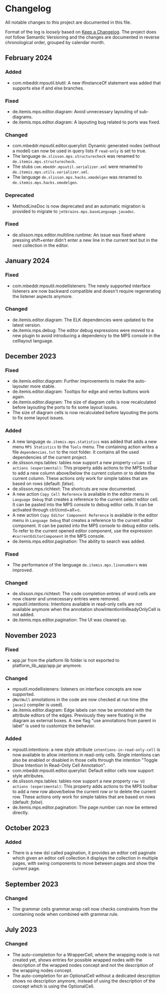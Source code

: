 # Changelog

All notable changes to this project are documented in this file.

Format of the log is _loosely_ based on [Keep a Changelog](https://keepachangelog.com/en/1.0.0/). 
The project does _not_ follow Semantic Versioning and the changes are documented in reverse chronological order, grouped by calendar month.

## February 2024

### Added

- com.mbeddr.mpsutil.blutil: A new ifInstanceOf statement was added that supports else if and else branches.

### Fixed

- de.itemis.mps.editor.diagram: Avoid unnecessary layouting of sub-diagrams.
- de.itemis.mps.editor.diagram: A layouting bug related to ports was fixed.

### Changed

- com.mbeddr.mpsutil.editor.querylist: Dynamic generated nodes (without a model) can now be used in query lists if `read-only` is set to true.
- The language `de.slisson.mps.structurecheck` was renamed to `de.itemis.mps.structurecheck`.
- The stubs `com.mbeddr.mpsutil.serializer.xml` were renamed to `de.itemis.mps.utils.serializer.xml`.
- The language `de.slisson.mps.hacks.xmodelgen` was renamed to `de.itemis.mps.hacks.xmodelgen`.

### Deprecated

- MethodLineDoc is now deprecated and an automatic migration is provided to migrate to `jetbrains.mps.baseLanguage.javadoc`.

### Fixed

- de.slisson.mps.editor.multiline.runtime: An issue was fixed where pressing shift+enter didn't enter a new line in the current text but in the next collection in the editor.

## January 2024

### Fixed

- com.mbeddr.mpsutil.modellisteners: The newly supported interface listeners are now backward compatible and doesn't require regenerating the listener aspects anymore.

### Changed

- de.itemis.editor.diagram: The ELK dependencies were updated to the latest version.
- de.itemis.mps.debug: The editor debug expressions were moved to a new plugin to avoid introducing a dependency to the MPS console in the celllayout language.

## December 2023

### Fixed

- de.itemis.editor.diagram: Further improvements to make the auto-layouter more stable.
- de.itemis.editor.diagram: Tooltips for edge and vertex buttons work again.
- de.itemis.editor.diagram: The size of diagram cells is now recalculated before layouting the ports to fix some layout issues.
- The size of diagram cells is now recalculated before layouting the ports to fix some layout issues.

### Added

- A new language `de.itemis.mps.statistics` was added that adds a new menu `MPS Statistics` to the `Tools`  menu. The containing action writes a file `dependencies.txt` to the root folder. It contains all the used dependencies of the current project. 
- de.slisson.mps.tables: tables now support a new property `column UI actions (experimental)`: This property adds actions to the MPS toolbar to add a new column above/below the current column or to delete the current column. These actions only work for simple tables that are based on rows (default: *false*).
- de.slisson.mps.richtext: The shortcuts are now documented.
- A new action `Copy Cell Reference` is available in the editor menu in `Language Debug` that creates a reference to the current select editor cell. It can be pasted into the MPS console to debug editor cells. It can be activated through ctrl/cmd+alt+c.
- A new action `Copy Editor Component Reference` is available in the editor menu in `Language Debug` that creates a reference to the current editor component. It can be pasted into the MPS console to debug editor cells. To refer to the current opened editor component, use the expression `#currentEditorComponent` in the MPS console.
- de.itemis.mps.editor.pagination: The ability to search was added.

### Fixed

- The performance of the language `de.itemis.mps.linenumbers` was improved.

### Changed

- de.slisson.mps.richtext: The code completion entries of word cells are now clearer and unnecessary entries were removed.
- mpsutil.intentions: Intentions available in read-only cells are not available anymore when the annotation showIntentionInReadyOnlyCell is not added.
- de.itemis.mps.editor.pagination: The UI was cleaned up.

## November 2023

### Fixed

- app.jar from the platform lib folder is not exported to platform_lib_app/app.jar anymore.

### Changed

- mpsutil.modellisteners: listeners on interface concepts are now supported.
- `@NotNull` annotations in the code are now checked at run time (the `javac2` compiler is used).
- de.itemis.editor.diagram: Edge labels can now be annotated with the attribute editors of the edges. Previously they were floating in the diagram as external boxes. A new flag "use annotations from parent in label" is used to customize the behavior.

### Added

- mpsutil.intentions: a new style attribute `intentions-in-read-only-cell` is now available to allow intentions in read-only cells. Single intentions can also be enabled or disabled in those cells through the intention "Toggle Show Intention In Read-Only Cell Annotation".
- com.mbeddr.mpsutil.editor.querylist: Default editor cells now support style attributes.
- de.slisson.mps.tables: tables now support a new property `row UI actions (experimental)`: This property adds actions to the MPS toolbar to add a new row above/below the current row or to delete the current row. These actions only work for simple tables that are based on rows (default: *false*).
- de.itemis.mps.editor.pagination: The page number can now be entered directly.

## October 2023

### Added

- There is a new dsl called pagination, it provides an editor cell paginate which given an editor cell collection it displays the collection in multiple pages, with swing components to move between pages and show the current page.

## September 2023

### Changed

- The grammar cells grammar.wrap cell now checks constraints from the containing node when combined with grammar.rule.

## July 2023

### Changed

- The auto-completion for a WrapperCell, where the wrapping node is not created yet, shows entries for possible wrapped nodes with the description of the wrapped nodes concept and not the description of the wrapping nodes concept.  
- The auto-completion for an OptionalCell without a dedicated description shows no description anymore, instead of using the description of the concept which is using the OptionalCell.  
